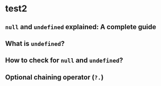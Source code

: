 # test2

## `null` and `undefined` explained: A complete guide

## What is `undefined`?

## How to check for `null` and `undefined`?

## Optional chaining operator (`?.`)

